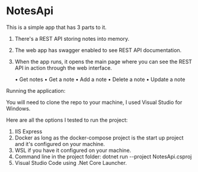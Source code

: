 # NotesApi

This is a simple app that has 3 parts to it.

1)  There's a REST API storing notes into memory.
2)  The web app has swagger enabled to see REST API documentation.
3)  When the app runs, it opens the main page where you can see the REST API in action through the web interface.

      • Get notes
      • Get a note
      • Add a note
      • Delete a note
      • Update a note

Running the application:

You will need to clone the repo to your machine, I used Visual Studio for Windows.

Here are all the options I tested to run the project:

1)  IIS Express
2)  Docker as long as the docker-compose project is the start up project and it's configured on your machine.
3)  WSL if you have it configured on your machine.
4)  Command line in the project folder: dotnet run --project NotesApi.csproj
5)  Visual Studio Code using .Net Core Launcher.
